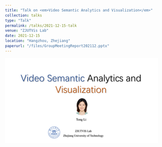 ```yaml
---
title: "Talk on <em>Video Semantic Analytics and Visualization</em>"
collection: talks
type: "Talk"
permalink: /talks/2021-12-15-talk
venue: "ZJUTVis Lab"
date: 2021-12-15
location: "Hangzhou, Zhejiang"
paperurl: "/files/GroupMeetingReport202112.pptx"
---
```


<img src="/images/GroupMeetingReport202112.png" />
